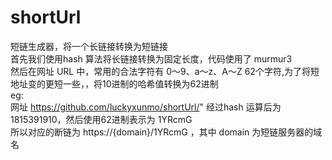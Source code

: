 # shortUrl

短链生成器，将一个长链接转换为短链接  
首先我们使用hash 算法将长链接转换为固定长度，代码使用了 murmur3  
然后在网址 URL 中，常用的合法字符有 0～9、a～z、A～Z 62个字符,为了将短地址变的更短一些，，将10进制的哈希值转换为62进制  
eg:   
网址 https://github.com/luckyxunmo/shortUrl/" 经过hash 运算后为 1815391910，然后使用62进制表示为 1YRcmG  
所以对应的断链为 https://{domain}/1YRcmG ，其中 domain 为短链服务器的域名
